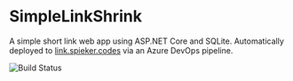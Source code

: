 # SimpleLinkShrink

A simple short link web app using ASP.NET Core and SQLite. Automatically deployed to [link.spieker.codes](https://link.spieker.codes/) via an Azure DevOps pipeline.

![Build Status](https://harald-spieker.visualstudio.com/Applications/_apis/build/status%2Fhcspieker.SimpleLinkShrink-CI?branchName=main)
